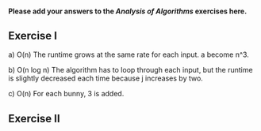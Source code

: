 #### Please add your answers to the ***Analysis of  Algorithms*** exercises here.

## Exercise I

a) O(n) The runtime grows at the same rate for each input. a become n^3.


b) O(n log n) The algorithm has to loop through each input, but the runtime is slightly decreased each time because j increases by two. 


c) O(n) For each bunny, 3 is added.

## Exercise II


